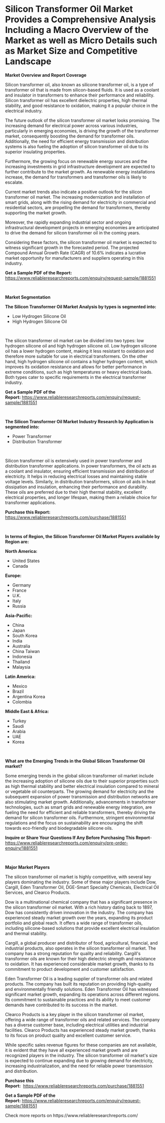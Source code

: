 <p><h1>Silicon Transformer Oil Market Provides a Comprehensive Analysis Including a Macro Overview of the Market as well as Micro Details such as Market Size and Competitive Landscape</h1></p><p><strong>Market Overview and Report Coverage</strong></p>
<p><p>Silicon transformer oil, also known as silicone transformer oil, is a type of transformer oil that is made from silicon-based fluids. It is used as a coolant and insulator in transformers to enhance their performance and reliability. Silicon transformer oil has excellent dielectric properties, high thermal stability, and good resistance to oxidation, making it a popular choice in the electrical industry.</p><p>The future outlook of the silicon transformer oil market looks promising. The increasing demand for electrical power across various industries, particularly in emerging economies, is driving the growth of the transformer market, consequently boosting the demand for transformer oils. Additionally, the need for efficient energy transmission and distribution systems is also fueling the adoption of silicon transformer oil due to its superior insulating properties.</p><p>Furthermore, the growing focus on renewable energy sources and the increasing investments in grid infrastructure development are expected to further contribute to the market growth. As renewable energy installations increase, the demand for transformers and transformer oils is likely to escalate.</p><p>Current market trends also indicate a positive outlook for the silicon transformer oil market. The increasing modernization and installation of smart grids, along with the rising demand for electricity in commercial and residential sectors, are propelling the demand for transformers, thereby supporting the market growth.</p><p>Moreover, the rapidly expanding industrial sector and ongoing infrastructural development projects in emerging economies are anticipated to drive the demand for silicon transformer oil in the coming years.</p><p>Considering these factors, the silicon transformer oil market is expected to witness significant growth in the forecasted period. The projected Compound Annual Growth Rate (CAGR) of 10.6% indicates a lucrative market opportunity for manufacturers and suppliers operating in this industry.</p></p>
<p><strong>Get a Sample PDF of the Report:</strong> <a href="https://www.reliableresearchreports.com/enquiry/request-sample/1881551">https://www.reliableresearchreports.com/enquiry/request-sample/1881551</a></p>
<p>&nbsp;</p>
<p><strong>Market Segmentation</strong></p>
<p><strong>The Silicon Transformer Oil Market Analysis by types is segmented into:</strong></p>
<p><ul><li>Low Hydrogen Silicone Oil</li><li>High Hydrogen Silicone Oil</li></ul></p>
<p>&nbsp;</p>
<p><p>The silicon transformer oil market can be divided into two types: low hydrogen silicone oil and high hydrogen silicone oil. Low hydrogen silicone oil has a lower hydrogen content, making it less resistant to oxidation and therefore more suitable for use in electrical transformers. On the other hand, high hydrogen silicone oil contains a higher hydrogen content, which improves its oxidation resistance and allows for better performance in extreme conditions, such as high temperatures or heavy electrical loads. Both types cater to specific requirements in the electrical transformer industry.</p></p>
<p><strong>Get a Sample PDF of the Report:</strong>&nbsp;<a href="https://www.reliableresearchreports.com/enquiry/request-sample/1881551">https://www.reliableresearchreports.com/enquiry/request-sample/1881551</a></p>
<p>&nbsp;</p>
<p><strong>The Silicon Transformer Oil Market Industry Research by Application is segmented into:</strong></p>
<p><ul><li>Power Transformer</li><li>Distribution Transformer</li></ul></p>
<p>&nbsp;</p>
<p><p>Silicon transformer oil is extensively used in power transformer and distribution transformer applications. In power transformers, the oil acts as a coolant and insulator, ensuring efficient transmission and distribution of electricity. It helps in reducing electrical losses and maintaining stable voltage levels. Similarly, in distribution transformers, silicon oil aids in heat dissipation and insulation, enhancing their performance and durability. These oils are preferred due to their high thermal stability, excellent electrical properties, and longer lifespan, making them a reliable choice for transformer applications.</p></p>
<p><strong>Purchase this Report:</strong>&nbsp; <a href="https://www.reliableresearchreports.com/purchase/1881551">https://www.reliableresearchreports.com/purchase/1881551</a></p>
<p>&nbsp;</p>
<p><strong>In terms of Region, the Silicon Transformer Oil Market Players available by Region are:</strong></p>
<p>
    <p> <strong> North America: </strong>
        <ul>
            <li>United States</li>
            <li>Canada</li>
        </ul>
        </p> 
    <p> <strong> Europe: </strong>
        <ul>
            <li>Germany</li>
            <li>France</li>
            <li>U.K.</li>
            <li>Italy</li>
            <li>Russia</li>
        </ul>
        </p> 
    <p> <strong> Asia-Pacific: </strong>
        <ul>
            <li>China</li>
            <li>Japan</li>
            <li>South Korea</li>
            <li>India</li>
            <li>Australia</li>
            <li>China Taiwan</li>
            <li>Indonesia</li>
            <li>Thailand</li>
            <li>Malaysia</li>
        </ul>
        </p> 
    <p> <strong> Latin America: </strong>
        <ul>
            <li>Mexico</li>
            <li>Brazil</li>
            <li>Argentina Korea</li>
            <li>Colombia</li>
        </ul>
        </p> 
    <p> <strong> Middle East & Africa: </strong>
        <ul>
            <li>Turkey</li>
            <li>Saudi</li>
            <li>Arabia</li>
            <li>UAE</li>
            <li>Korea</li>
        </ul>
    </p>
    </p>
<p>&nbsp;</p>
<p><strong>What are the Emerging Trends in the Global Silicon Transformer Oil market?</strong></p>
<p><p>Some emerging trends in the global silicon transformer oil market include the increasing adoption of silicone oils due to their superior properties such as high thermal stability and better electrical insulation compared to mineral or vegetable oil counterparts. The growing demand for electricity and the subsequent expansion of power transmission and distribution networks are also stimulating market growth. Additionally, advancements in transformer technologies, such as smart grids and renewable energy integration, are fueling the need for efficient and reliable transformers, thereby driving the demand for silicon transformer oils. Furthermore, stringent environmental regulations and the focus on sustainability are encouraging the shift towards eco-friendly and biodegradable silicone oils.</p></p>
<p><strong>Inquire or Share Your Questions If Any Before Purchasing This Report</strong>- <a href="https://www.reliableresearchreports.com/enquiry/pre-order-enquiry/1881551">https://www.reliableresearchreports.com/enquiry/pre-order-enquiry/1881551</a></p>
<p>&nbsp;</p>
<p><strong>Major Market Players</strong></p>
<p><p>The silicon transformer oil market is highly competitive, with several key players dominating the industry. Some of these major players include Dow, Cargill, Eden Transformer Oil, DGE-Smart Specialty Chemicals, Electrical Oil Services, and Clearco Products. </p><p>Dow is a multinational chemical company that has a significant presence in the silicon transformer oil market. With a rich history dating back to 1897, Dow has consistently driven innovation in the industry. The company has experienced steady market growth over the years, expanding its product portfolio and global reach. It offers a wide range of transformer oils, including silicone-based solutions that provide excellent electrical insulation and thermal stability.</p><p>Cargill, a global producer and distributor of food, agricultural, financial, and industrial products, also operates in the silicon transformer oil market. The company has a strong reputation for quality and reliability. Cargill's transformer oils are known for their high dielectric strength and resistance to oxidation. It has experienced considerable market growth, thanks to its commitment to product development and customer satisfaction.</p><p>Eden Transformer Oil is a leading supplier of transformer oils and related products. The company has built its reputation on providing high-quality and environmentally friendly solutions. Eden Transformer Oil has witnessed significant market growth, expanding its operations across different regions. Its commitment to sustainable practices and its ability to meet customer demands have contributed to its success in the market.</p><p>Clearco Products is a key player in the silicon transformer oil market, offering a wide range of transformer oils and related services. The company has a diverse customer base, including electrical utilities and industrial facilities. Clearco Products has experienced steady market growth, thanks to its focus on product quality and excellent customer service.</p><p>While specific sales revenue figures for these companies are not available, it is evident that they have all experienced market growth and are recognized players in the industry. The silicon transformer oil market's size is expected to continue expanding due to growing demand for electricity, increasing industrialization, and the need for reliable power transmission and distribution.</p></p>
<p><strong>Purchase this Report:</strong>&nbsp;&nbsp;<a href="https://www.reliableresearchreports.com/purchase/1881551">https://www.reliableresearchreports.com/purchase/1881551</a></p>
<p></p>
<p><strong>Get a Sample PDF of the Report:</strong>&nbsp;<a href="https://www.reliableresearchreports.com/enquiry/request-sample/1881551">https://www.reliableresearchreports.com/enquiry/request-sample/1881551</a></p>
<p>Check more reports on https://www.reliableresearchreports.com/</p>